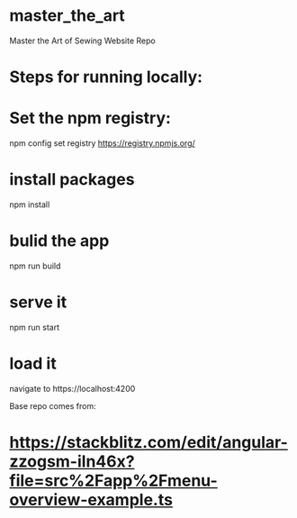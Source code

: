 # master_the_art
Master the Art of Sewing Website Repo

# Steps for running locally:
# Set the npm registry:
npm config set registry https://registry.npmjs.org/

# install packages
npm install

# bulid the app 
npm run build

# serve it
npm run start

# load it
navigate to https://localhost:4200

Base repo comes from:
# https://stackblitz.com/edit/angular-zzogsm-iln46x?file=src%2Fapp%2Fmenu-overview-example.ts


